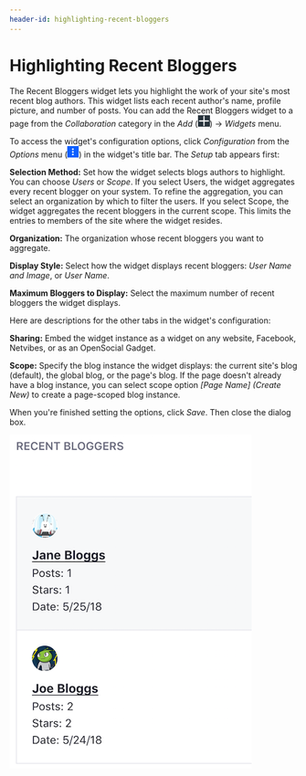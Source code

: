 ```yaml
---
header-id: highlighting-recent-bloggers
---
```


# Highlighting Recent Bloggers

The Recent Bloggers widget lets you highlight the work of your site's most 
recent blog authors. This widget lists each recent author's name, profile 
picture, and number of posts. You can add the Recent Bloggers widget to a page 
from the *Collaboration* category in the *Add* 
(![Add](../../../../images/icon-add-app.png)) &rarr; *Widgets* menu. 

To access the widget's configuration options, click *Configuration* from the 
*Options* menu 
(![Options](../../../../images/icon-app-options.png)) in the widget's title bar. 
The *Setup* tab appears first: 

**Selection Method:** Set how the widget selects blogs authors to highlight. You 
can choose *Users* or *Scope*. If you select Users, the widget aggregates every 
recent blogger on your system. To refine the aggregation, you can select an 
organization by which to filter the users. If you select Scope, the widget 
aggregates the recent bloggers in the current scope. This limits the entries to 
members of the site where the widget resides. 

**Organization:** The organization whose recent bloggers you want to aggregate. 

**Display Style:** Select how the widget displays recent bloggers: 
*User Name and Image*, or *User Name*.

**Maximum Bloggers to Display:** Select the maximum number of recent bloggers 
the widget displays. 

Here are descriptions for the other tabs in the widget's configuration: 

**Sharing:** Embed the widget instance as a widget on any website, Facebook, 
Netvibes, or as an OpenSocial Gadget. 

**Scope:** Specify the blog instance the widget displays: the current site's 
blog (default), the global blog, or the page's blog. If the page doesn't already 
have a blog instance, you can select scope option *\[Page Name\] \(Create New\)* 
to create a page-scoped blog instance. 

When you're finished setting the options, click *Save*. Then close the dialog
box. 

![Figure 1: You can show off your site or organization's most recent bloggers from the Recent Bloggers app.](../../../../images/blogs-recent-bloggers.png)
